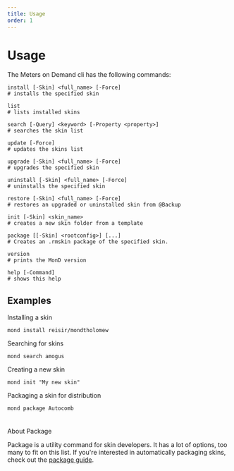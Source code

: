 ```yaml
---
title: Usage
order: 1
---
```


# Usage

The Meters on Demand cli has the following commands:

```shell
install [-Skin] <full_name> [-Force]
# installs the specified skin

list
# lists installed skins

search [-Query] <keyword> [-Property <property>]
# searches the skin list

update [-Force]
# updates the skins list

upgrade [-Skin] <full_name> [-Force]
# upgrades the specified skin

uninstall [-Skin] <full_name> [-Force]
# uninstalls the specified skin

restore [-Skin] <full_name> [-Force]
# restores an upgraded or uninstalled skin from @Backup

init [-Skin] <skin_name>
# creates a new skin folder from a template

package [[-Skin] <rootconfig>] [...]
# Creates an .rmskin package of the specified skin.

version
# prints the MonD version

help [-Command]
# shows this help
```

## Examples

Installing a skin

```shell
mond install reisir/mondtholomew
```

Searching for skins

```shell
mond search amogus
```

Creating a new skin

```shell
mond init "My new skin"
```

Packaging a skin for distribution

```shell
mond package Autocomb
```

<div class="tip custom-block" style="padding-top: 8px">
<p class="custom-block-title">About Package</p>
Package is a utility command for skin developers. It has a lot of options, too many to fit on this list. If you're interested in automatically packaging skins, check out the <a href="/commands/package">package guide</a>.
</div>
